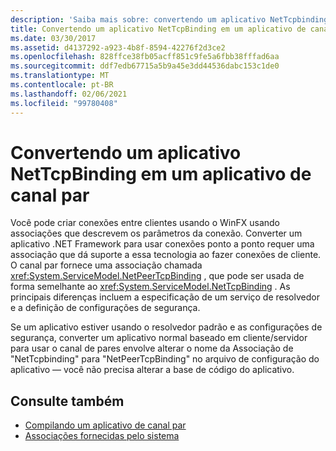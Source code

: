 ```yaml
---
description: 'Saiba mais sobre: convertendo um aplicativo NetTcpbinding em um aplicativo de canal par'
title: Convertendo um aplicativo NetTcpBinding em um aplicativo de canal par
ms.date: 03/30/2017
ms.assetid: d4137292-a923-4b8f-8594-42276f2d3ce2
ms.openlocfilehash: 828ffce38fb05acff851c9fe5a6fbb38fffad6aa
ms.sourcegitcommit: ddf7edb67715a5b9a45e3dd44536dabc153c1de0
ms.translationtype: MT
ms.contentlocale: pt-BR
ms.lasthandoff: 02/06/2021
ms.locfileid: "99780408"
---
```

# <a name="converting-a-nettcpbinding-application-to-a-peer-channel-application"></a>Convertendo um aplicativo NetTcpBinding em um aplicativo de canal par

Você pode criar conexões entre clientes usando o WinFX usando associações que descrevem os parâmetros da conexão. Converter um aplicativo .NET Framework para usar conexões ponto a ponto requer uma associação que dá suporte a essa tecnologia ao fazer conexões de cliente. O canal par fornece uma associação chamada <xref:System.ServiceModel.NetPeerTcpBinding> , que pode ser usada de forma semelhante ao <xref:System.ServiceModel.NetTcpBinding> . As principais diferenças incluem a especificação de um serviço de resolvedor e a definição de configurações de segurança.  
  
 Se um aplicativo estiver usando o resolvedor padrão e as configurações de segurança, converter um aplicativo normal baseado em cliente/servidor para usar o canal de pares envolve alterar o nome da Associação de "NetTcpbinding" para "NetPeerTcpBinding" no arquivo de configuração do aplicativo — você não precisa alterar a base de código do aplicativo.  
  
## <a name="see-also"></a>Consulte também

- [Compilando um aplicativo de canal par](building-a-peer-channel-application.md)
- [Associações fornecidas pelo sistema](../system-provided-bindings.md)
